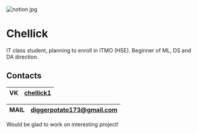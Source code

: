 

![notion jpg](https://github.com/chellick/chellick/assets/110192173/cc0abff4-fa75-4cf4-94f0-e2ad65252794)


# Chellick


IT class student, planning to enroll in ITMO (HSE). 
Beginner of ML, DS and DA direction.

## Contacts


|  VK  | [chellick1](https://vk.com/chellick1) |
|------|---------------------------------------|

| MAIL | diggerpotato173@gmail.com             |
|------|---------------------------------------|

Would be glad to work on interesting project!
